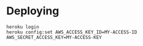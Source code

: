 

# Deploying
```
heroku login
heroku config:set AWS_ACCESS_KEY_ID=MY-ACCESS-ID AWS_SECRET_ACCESS_KEY=MY-ACCESS-KEY
```